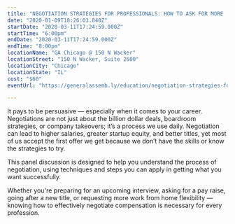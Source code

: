 ```yaml
---
title: "NEGOTIATION STRATEGIES FOR PROFESSIONALS: HOW TO ASK FOR MORE | MARCH 11"
date: "2020-01-09T18:26:03.840Z"
startDate: "2020-03-11T17:24:59.000Z"
startTime: "6:00pm"
endDate: "2020-03-11T17:24:59.000Z"
endTime: "8:00pm"
locationName: "GA Chicago @ 150 N Wacker"
locationStreet: "150 N Wacker, Suite 2600"
locationCity: "Chicago"
locationState: "IL"
cost: "$60"
eventUrl: "https://generalassemb.ly/education/negotiation-strategies-for-professionals-how-to-ask-for-more/chicago/97112"

---
```


It pays to be persuasive — especially when it comes to your career. Negotiations are not just about the billion dollar deals, boardroom strategies, or company takeovers; it’s a process we use daily. Negotiation can lead to higher salaries, greater startup equity, and better titles, yet most of us accept the first offer we get because we don’t have the skills or know the strategies to try.

This panel discussion is designed to help you understand the process of negotiation, using techniques and steps you can apply in getting what you want successfully.

Whether you're preparing for an upcoming interview, asking for a pay raise, going after a new title, or requesting more work from home flexibility — knowing how to effectively negotiate compensation is necessary for every profession.


